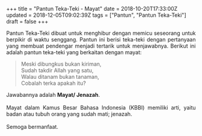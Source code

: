 +++
title = "Pantun Teka-Teki - Mayat"
date = 2018-10-20T17:33:00Z
updated = 2018-12-05T09:02:39Z
tags = ["Pantun", "Pantun Teka-Teki"]
draft = false
+++

<div dir="ltr" style="text-align: left;" trbidi="on"><div style="text-align: justify;">Pantun Teka-Teki dibuat untuk menghibur dengan memicu seseorang untuk berpikir di waktu senggang. Pantun ini berisi teka-teki dengan pertanyaan yang membuat pendengar menjadi tertarik untuk menjawabnya. Berikut ini adalah pantun teka-teki yang berkaitan dengan mayat:</div><blockquote class="tr_bq">Meski dibungkus bukan kiriman,<br />Sudah takdir Allah yang satu,<br />Walau ditanam bukan tanaman,<br />Cobalah terka apakah itu?</blockquote><div style="text-align: justify;">Jawabannya adalah <b>Mayat/ Jenazah</b>.<br /><br />Mayat dalam Kamus Besar Bahasa Indonesia (KBBI) memiliki arti, yaitu badan atau tubuh orang yang sudah mati; jenazah.</div><div style="text-align: justify;">&nbsp;</div><div style="text-align: justify;">Semoga bermanfaat. </div></div>
